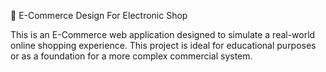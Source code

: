🛒 E-Commerce Design For Electronic Shop

This is an E-Commerce web application designed to simulate a real-world online shopping experience. This project is ideal for educational purposes or as a foundation for a more complex commercial system.
